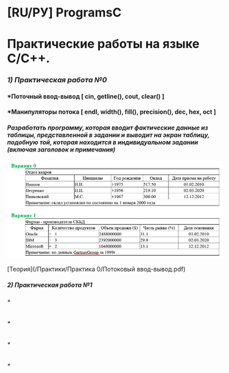 # [RU/РУ] ProgramsC

# Практические работы на языке С/C++.

### *1) Практическая работа №0*
#### *Поточный ввод-вывод [ cin, getline(), cout, clear() ]
#### *Манипуляторы потока [ endl, width(), fill(), precision(), dec, hex, oct ] 

#### *Разработать программу, которая вводит фактические данные из таблицы, представленной в задании и выводит на экран таблицу, подобную той, которая находится в индивидуальном задании (включая заголовок и примечания)*

![Таблицы](image/практика_0.png)

[Теория](/Практики/Практика 0/Потоковый ввод-вывод.pdf)

##### *2) Практическая работа №1*
###### *
###### *
###### *
###### *
